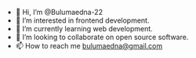 - 👋 Hi, I’m @Bulumaedna-22
- 👀 I’m interested in frontend development. 
- 🌱 I’m currently learning web development.
- 💞️ I’m looking to collaborate on open source software.
- 📫 How to reach me bulumaedna@gmail.com

<!---
Bulumaedna-22/Bulumaedna-22 is a ✨ special ✨ repository because its `README.md` (this file) appears on your GitHub profile.
You can click the Preview link to take a look at your changes.
--->
